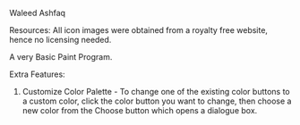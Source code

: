 Waleed Ashfaq



Resources:
All icon images were obtained from a royalty free website, hence no licensing needed.

A very Basic Paint Program.

Extra Features:
1. Customize Color Palette - To change one of the existing color buttons to a custom color, click the color button you want to change, then choose a new color from the Choose button which opens a dialogue box.
